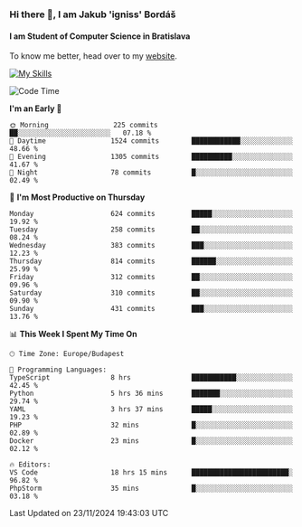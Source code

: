 ### Hi there 👋, I am Jakub 'igniss' Bordáš

#### I am Student of Computer Science in Bratislava
To know me better, head over to my [website](https://bordas.sk).

[![My Skills](https://skillicons.dev/icons?i=js,html,css,figma,svelte,java,kotlin,python,postgresql,typescript,nest,nodejs)](https://bordas.sk)


<!--START_SECTION:waka-->
![Code Time](http://img.shields.io/badge/Code%20Time-1%2C590%20hrs%206%20mins-blue)

**I'm an Early 🐤** 

```text
🌞 Morning                225 commits         ██░░░░░░░░░░░░░░░░░░░░░░░   07.18 % 
🌆 Daytime                1524 commits        ████████████░░░░░░░░░░░░░   48.66 % 
🌃 Evening                1305 commits        ██████████░░░░░░░░░░░░░░░   41.67 % 
🌙 Night                  78 commits          █░░░░░░░░░░░░░░░░░░░░░░░░   02.49 % 
```
📅 **I'm Most Productive on Thursday** 

```text
Monday                   624 commits         █████░░░░░░░░░░░░░░░░░░░░   19.92 % 
Tuesday                  258 commits         ██░░░░░░░░░░░░░░░░░░░░░░░   08.24 % 
Wednesday                383 commits         ███░░░░░░░░░░░░░░░░░░░░░░   12.23 % 
Thursday                 814 commits         ██████░░░░░░░░░░░░░░░░░░░   25.99 % 
Friday                   312 commits         ██░░░░░░░░░░░░░░░░░░░░░░░   09.96 % 
Saturday                 310 commits         ██░░░░░░░░░░░░░░░░░░░░░░░   09.90 % 
Sunday                   431 commits         ███░░░░░░░░░░░░░░░░░░░░░░   13.76 % 
```


📊 **This Week I Spent My Time On** 

```text
🕑︎ Time Zone: Europe/Budapest

💬 Programming Languages: 
TypeScript               8 hrs               ███████████░░░░░░░░░░░░░░   42.45 % 
Python                   5 hrs 36 mins       ███████░░░░░░░░░░░░░░░░░░   29.74 % 
YAML                     3 hrs 37 mins       █████░░░░░░░░░░░░░░░░░░░░   19.23 % 
PHP                      32 mins             █░░░░░░░░░░░░░░░░░░░░░░░░   02.89 % 
Docker                   23 mins             █░░░░░░░░░░░░░░░░░░░░░░░░   02.12 % 

🔥 Editors: 
VS Code                  18 hrs 15 mins      ████████████████████████░   96.82 % 
PhpStorm                 35 mins             █░░░░░░░░░░░░░░░░░░░░░░░░   03.18 % 
```


 Last Updated on 23/11/2024 19:43:03 UTC
<!--END_SECTION:waka-->
